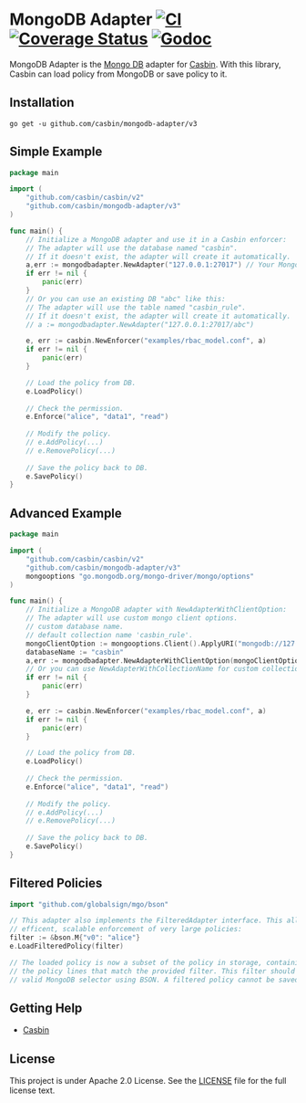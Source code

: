 MongoDB Adapter [![CI](https://github.com/casbin/mongodb-adapter/actions/workflows/ci.yml/badge.svg)](https://github.com/casbin/mongodb-adapter/actions/workflows/ci.yml) [![Coverage Status](https://coveralls.io/repos/github/casbin/mongodb-adapter/badge.svg?branch=master)](https://coveralls.io/github/casbin/mongodb-adapter?branch=master) [![Godoc](https://godoc.org/github.com/casbin/mongodb-adapter?status.svg)](https://godoc.org/github.com/casbin/mongodb-adapter)
====

MongoDB Adapter is the [Mongo DB](https://www.mongodb.com) adapter for [Casbin](https://github.com/casbin/casbin). With this library, Casbin can load policy from MongoDB or save policy to it.

## Installation

    go get -u github.com/casbin/mongodb-adapter/v3

## Simple Example

```go
package main

import (
	"github.com/casbin/casbin/v2"
	"github.com/casbin/mongodb-adapter/v3"
)

func main() {
	// Initialize a MongoDB adapter and use it in a Casbin enforcer:
	// The adapter will use the database named "casbin".
	// If it doesn't exist, the adapter will create it automatically.
	a,err := mongodbadapter.NewAdapter("127.0.0.1:27017") // Your MongoDB URL. 
	if err != nil {
		panic(err)
	}
	// Or you can use an existing DB "abc" like this:
	// The adapter will use the table named "casbin_rule".
	// If it doesn't exist, the adapter will create it automatically.
	// a := mongodbadapter.NewAdapter("127.0.0.1:27017/abc")

	e, err := casbin.NewEnforcer("examples/rbac_model.conf", a)
	if err != nil {
		panic(err)
	}

	// Load the policy from DB.
	e.LoadPolicy()
	
	// Check the permission.
	e.Enforce("alice", "data1", "read")
	
	// Modify the policy.
	// e.AddPolicy(...)
	// e.RemovePolicy(...)
	
	// Save the policy back to DB.
	e.SavePolicy()
}
```
## Advanced Example

```go
package main

import (
	"github.com/casbin/casbin/v2"
	"github.com/casbin/mongodb-adapter/v3"
	mongooptions "go.mongodb.org/mongo-driver/mongo/options"
)

func main() {
	// Initialize a MongoDB adapter with NewAdapterWithClientOption:
	// The adapter will use custom mongo client options.
	// custom database name.
	// default collection name 'casbin_rule'.
	mongoClientOption := mongooptions.Client().ApplyURI("mongodb://127.0.0.1:27017")
	databaseName := "casbin"
	a,err := mongodbadapter.NewAdapterWithClientOption(mongoClientOption, databaseName)
	// Or you can use NewAdapterWithCollectionName for custom collection name.
	if err != nil {
		panic(err)
	}

	e, err := casbin.NewEnforcer("examples/rbac_model.conf", a)
	if err != nil {
		panic(err)
	}

	// Load the policy from DB.
	e.LoadPolicy()
	
	// Check the permission.
	e.Enforce("alice", "data1", "read")
	
	// Modify the policy.
	// e.AddPolicy(...)
	// e.RemovePolicy(...)
	
	// Save the policy back to DB.
	e.SavePolicy()
}
```

## Filtered Policies

```go
import "github.com/globalsign/mgo/bson"

// This adapter also implements the FilteredAdapter interface. This allows for
// efficent, scalable enforcement of very large policies:
filter := &bson.M{"v0": "alice"}
e.LoadFilteredPolicy(filter)

// The loaded policy is now a subset of the policy in storage, containing only
// the policy lines that match the provided filter. This filter should be a
// valid MongoDB selector using BSON. A filtered policy cannot be saved.
```

## Getting Help

- [Casbin](https://github.com/casbin/casbin)

## License

This project is under Apache 2.0 License. See the [LICENSE](LICENSE) file for the full license text.
